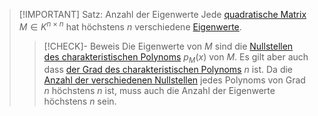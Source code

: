 > [!IMPORTANT] Satz: Anzahl der Eigenwerte
> Jede [quadratische Matrix](../Quadratische%20Matrix.md) $M\in K^{n\times n}$ hat höchstens $n$ verschiedene [Eigenwerte](Eigenwert.md).
> > [!CHECK]- Beweis
> > Die Eigenwerte von $M$ sind die [Nullstellen des charakteristischen Polynoms](Eigenschaften%20des%20charakteristischen%20Polynoms.md) $p_M(x)$ von $M$. Es gilt aber auch dass [der Grad des charakteristischen Polynoms](Eigenschaften%20des%20charakteristischen%20Polynoms.md) $n$ ist. Da die [Anzahl der verschiedenen Nullstellen](../../../../Analysis/Polynome/Nullstellen/Anzahl%20der%20Nullstellen.md) jedes Polynoms von Grad $n$ höchstens $n$ ist, muss auch die Anzahl der Eigenwerte höchstens $n$ sein.
